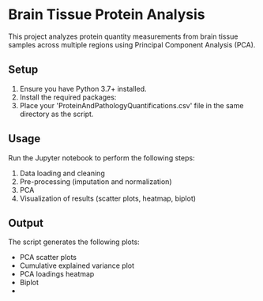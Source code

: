 # Brain Tissue Protein Analysis

This project analyzes protein quantity measurements from brain tissue samples across multiple regions using Principal Component Analysis (PCA).

## Setup

1. Ensure you have Python 3.7+ installed.
2. Install the required packages:
3. Place your 'ProteinAndPathologyQuantifications.csv' file in the same directory as the script.

## Usage

Run the Jupyter notebook to perform the following steps:

1. Data loading and cleaning
2. Pre-processing (imputation and normalization)
3. PCA
4. Visualization of results (scatter plots, heatmap, biplot)

## Output

The script generates the following plots:
- PCA scatter plots
- Cumulative explained variance plot
- PCA loadings heatmap
- Biplot
- 